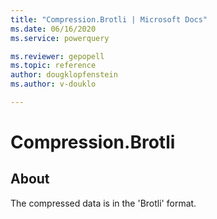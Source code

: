 ```yaml
---
title: "Compression.Brotli | Microsoft Docs"
ms.date: 06/16/2020
ms.service: powerquery

ms.reviewer: gepopell
ms.topic: reference
author: dougklopfenstein
ms.author: v-douklo

---
```

# Compression.Brotli



## About
The compressed data is in the 'Brotli' format.
